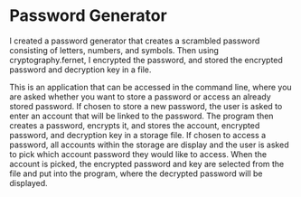 # Password Generator

I created a password generator that creates a scrambled password consisting of letters, numbers, and symbols. Then using cryptography.fernet, I encrypted the password, and stored the encrypted password and decryption key in a file. 

This is an application that can be accessed in the command line, where you are asked whether you want to store a password or access an already stored password. If chosen to store a new password, the user is asked to enter an account that will be linked to the password. The program then creates a password, encrypts it, and stores the account, encrypted password, and decryption key in a storage file. If chosen to access a password, all accounts within the storage are display and the user is asked to pick which account password they would like to access. When the account is picked, the encrypted password and key are selected from the file and put into the program, where the decrypted password will be displayed.
